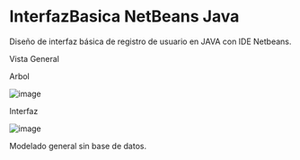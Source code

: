 # InterfazBasica NetBeans Java
Diseño de interfaz básica de registro de usuario en JAVA con IDE Netbeans.

Vista General

Arbol

![image](https://user-images.githubusercontent.com/103347375/164874873-c3052dd9-08fc-4416-b626-28dc023a2e58.png)

Interfaz

![image](https://user-images.githubusercontent.com/103347375/164874901-b07ea49f-0a57-490a-85ce-677e90499794.png)

Modelado general sin base de datos.

